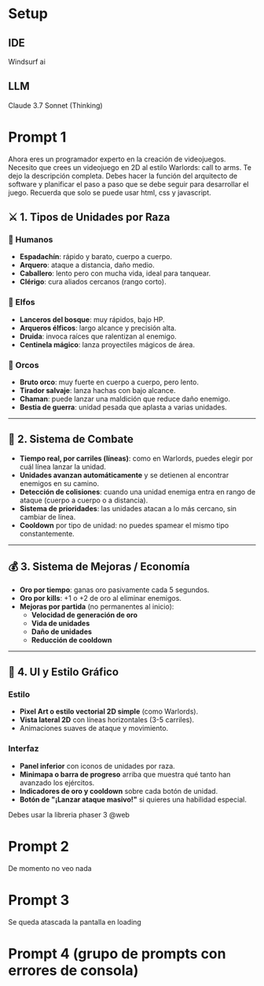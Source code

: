 # Setup
## IDE
Windsurf ai

## LLM
Claude 3.7 Sonnet (Thinking)

# Prompt 1

Ahora eres un programador experto en la creación de videojuegos. Necesito que crees un videojuego en 2D al estilo Warlords: call to arms. Te dejo la descripción completa. Debes hacer la función del arquitecto de software y planificar el paso a paso que se debe seguir para desarrollar el juego. Recuerda que solo se puede usar html, css y javascript.

## ⚔️ **1. Tipos de Unidades por Raza**

### 🧍 Humanos

- **Espadachín**: rápido y barato, cuerpo a cuerpo.
- **Arquero**: ataque a distancia, daño medio.
- **Caballero**: lento pero con mucha vida, ideal para tanquear.
- **Clérigo**: cura aliados cercanos (rango corto).

### 🧝 Elfos

- **Lanceros del bosque**: muy rápidos, bajo HP.
- **Arqueros élficos**: largo alcance y precisión alta.
- **Druida**: invoca raíces que ralentizan al enemigo.
- **Centinela mágico**: lanza proyectiles mágicos de área.

### 🧟 Orcos

- **Bruto orco**: muy fuerte en cuerpo a cuerpo, pero lento.
- **Tirador salvaje**: lanza hachas con bajo alcance.
- **Chaman**: puede lanzar una maldición que reduce daño enemigo.
- **Bestia de guerra**: unidad pesada que aplasta a varias unidades.

---

## 🧠 **2. Sistema de Combate**

- **Tiempo real, por carriles (líneas)**: como en Warlords, puedes elegir por cuál línea lanzar la unidad.
- **Unidades avanzan automáticamente** y se detienen al encontrar enemigos en su camino.
- **Detección de colisiones**: cuando una unidad enemiga entra en rango de ataque (cuerpo a cuerpo o a distancia).
- **Sistema de prioridades**: las unidades atacan a lo más cercano, sin cambiar de línea.
- **Cooldown** por tipo de unidad: no puedes spamear el mismo tipo constantemente.

---

## 💰 **3. Sistema de Mejoras / Economía**

- **Oro por tiempo**: ganas oro pasivamente cada 5 segundos.
- **Oro por kills**: +1 o +2 de oro al eliminar enemigos.
- **Mejoras por partida** (no permanentes al inicio):
    - **Velocidad de generación de oro**
    - **Vida de unidades**
    - **Daño de unidades**
    - **Reducción de cooldown**

---

## 🎨 **4. UI y Estilo Gráfico**

### Estilo

- **Pixel Art o estilo vectorial 2D simple** (como Warlords).
- **Vista lateral 2D** con líneas horizontales (3-5 carriles).
- Animaciones suaves de ataque y movimiento.

### Interfaz

- **Panel inferior** con iconos de unidades por raza.
- **Minimapa o barra de progreso** arriba que muestra qué tanto han avanzado los ejércitos.
- **Indicadores de oro y cooldown** sobre cada botón de unidad.
- **Botón de "¡Lanzar ataque masivo!"** si quieres una habilidad especial.


Debes usar la libreria phaser 3 @web 

# Prompt 2

De momento no veo nada

# Prompt 3
Se queda atascada la pantalla en loading

# Prompt 4 (grupo de prompts con errores de consola)
